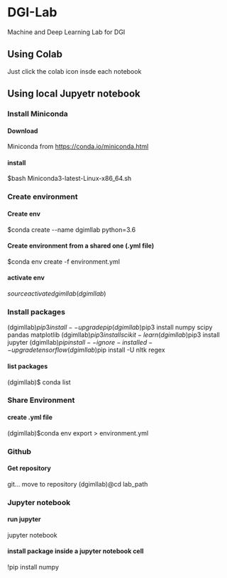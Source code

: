 # DGI-Lab

Machine and Deep Learning Lab for DGI

## Using Colab

Just click the colab icon insde each notebook

## Using local Jupyetr notebook

### Install Miniconda

#### Download

Miniconda from https://conda.io/miniconda.html

#### install

\$bash Miniconda3-latest-Linux-x86_64.sh

### Create environment

#### Create env

\$conda create --name dgimllab python=3.6

#### Create environment from a shared one (.yml file)

\$conda env create -f environment.yml

#### activate env

$source activate dgimllab
(dgimllab)$

### Install packages

(dgimllab)$pip3 install --upgrade pip
(dgimllab)$pip3 install numpy scipy pandas matplotlib
(dgimllab)$pip3 install scikit-learn
(dgimllab)$pip3 install jupyter
(dgimllab)$pip install --ignore-installed --upgrade tensorflow
(dgimllab)$pip install -U nltk regex

#### list packages

(dgimllab)\$ conda list

### Share Environment

#### create .yml file

(dgimllab)\$conda env export > environment.yml

### Github

#### Get repository

git…
move to repository
(dgimllab)@cd lab_path

### Jupyter notebook

#### run jupyter

jupyter notebook

#### install package inside a jupyter notebook cell

!pip install numpy
